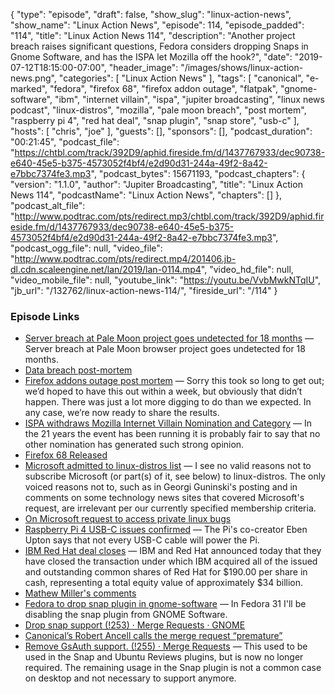 {
  "type": "episode",
  "draft": false,
  "show_slug": "linux-action-news",
  "show_name": "Linux Action News",
  "episode": 114,
  "episode_padded": "114",
  "title": "Linux Action News 114",
  "description": "Another project breach raises significant questions, Fedora considers dropping Snaps in Gnome Software, and has the ISPA let Mozilla off the hook?",
  "date": "2019-07-12T18:15:00-07:00",
  "header_image": "/images/shows/linux-action-news.png",
  "categories": [
    "Linux Action News"
  ],
  "tags": [
    "canonical",
    "e-marked",
    "fedora",
    "firefox 68",
    "firefox addon outage",
    "flatpak",
    "gnome-software",
    "ibm",
    "internet villain",
    "ispa",
    "jupiter broadcasting",
    "linux news podcast",
    "linux-distros",
    "mozilla",
    "pale moon breach",
    "post mortem",
    "raspberry pi 4",
    "red hat deal",
    "snap plugin",
    "snap store",
    "usb-c"
  ],
  "hosts": [
    "chris",
    "joe"
  ],
  "guests": [],
  "sponsors": [],
  "podcast_duration": "00:21:45",
  "podcast_file": "https://chtbl.com/track/392D9/aphid.fireside.fm/d/1437767933/dec90738-e640-45e5-b375-4573052f4bf4/e2d90d31-244a-49f2-8a42-e7bbc7374fe3.mp3",
  "podcast_bytes": 15671193,
  "podcast_chapters": {
    "version": "1.1.0",
    "author": "Jupiter Broadcasting",
    "title": "Linux Action News 114",
    "podcastName": "Linux Action News",
    "chapters": []
  },
  "podcast_alt_file": "http://www.podtrac.com/pts/redirect.mp3/chtbl.com/track/392D9/aphid.fireside.fm/d/1437767933/dec90738-e640-45e5-b375-4573052f4bf4/e2d90d31-244a-49f2-8a42-e7bbc7374fe3.mp3",
  "podcast_ogg_file": null,
  "video_file": "http://www.podtrac.com/pts/redirect.mp4/201406.jb-dl.cdn.scaleengine.net/lan/2019/lan-0114.mp4",
  "video_hd_file": null,
  "video_mobile_file": null,
  "youtube_link": "https://youtu.be/VvbMwkNTqIU",
  "jb_url": "/132762/linux-action-news-114/",
  "fireside_url": "/114"
}


### Episode Links

  * [Server breach at Pale Moon project goes undetected for 18 months](https://www.zdnet.com/article/pale-moon-says-hackers-added-malware-to-older-browser-versions/ "Server breach at Pale Moon project goes undetected for 18 months") — Server breach at Pale Moon browser project goes undetected for 18 months.
  * [Data breach post-mortem](https://forum.palemoon.org/viewtopic.php?f=17&t=22526 "Data breach post-mortem")
  * [Firefox addons outage post mortem](https://hacks.mozilla.org/2019/07/add-ons-outage-post-mortem-result/ "Firefox addons outage post mortem") — Sorry this took so long to get out; we’d hoped to have this out within a week, but obviously that didn’t happen. There was just a lot more digging to do than we expected. In any case, we’re now ready to share the results.
  * [ISPA withdraws Mozilla Internet Villain Nomination and Category](https://www.ispa.org.uk/ispa-withdraws-mozilla-internet-villain-nomination-and-category/ "ISPA withdraws Mozilla Internet Villain Nomination and Category") — In the 21 years the event has been running it is probably fair to say that no other nomination has generated such strong opinion.
  * [Firefox 68 Released](https://www.mozilla.org/en-US/firefox/68.0/releasenotes/ "Firefox 68 Released")
  * [Microsoft admitted to linux-distros list](https://www.openwall.com/lists/oss-security/2019/07/06/3 "Microsoft admitted to linux-distros list") — I see no valid reasons not to subscribe Microsoft (or part(s) of it, see below) to linux-distros. The only voiced reasons not to, such as in Georgi Guninski's posting and in comments on some technology news sites that covered Microsoft's request, are irrelevant per our currently specified membership criteria.
  * [On Microsoft request to access private linux bugs](https://j.ludost.net/blog/archives/2019/07/06/on_microsoft_request_to_access_private_linux_bugs/index.html "On Microsoft request to access private linux bugs")
  * [Raspberry Pi 4 USB-C issues confirmed](https://www.techrepublic.com/article/your-new-raspberry-pi-4-wont-power-on-usb-c-cable-problem-now-officially-confirmed/ "Raspberry Pi 4 USB-C issues confirmed") — The Pi's co-creator Eben Upton says that not every USB-C cable will power the Pi.
  * [IBM Red Hat deal closes](https://www.redhat.com/en/about/press-releases/ibm-closes-landmark-acquisition-red-hat-34-billion-defines-open-hybrid-cloud-future "IBM Red Hat deal closes") — IBM and Red Hat announced today that they have closed the transaction under which IBM acquired all of the issued and outstanding common shares of Red Hat for $190.00 per share in cash, representing a total equity value of approximately $34 billion.
  * [Mathew Miller's comments](https://lwn.net/Articles/793189/ "Mathew Miller's comments")
  * [Fedora to drop snap plugin in gnome-software](https://lists.fedoraproject.org/archives/list/devel@lists.fedoraproject.org/thread/O4CMUKPHMMJ5W7OPZN2E7BYTVZWCRQHU/ "Fedora to drop snap plugin in gnome-software") — In Fedora 31 I'll be disabling the snap plugin from GNOME Software.
  * [Drop snap support (!253) · Merge Requests · GNOME](https://gitlab.gnome.org/GNOME/gnome-software/merge_requests/253 "Drop snap support \(!253\) · Merge Requests · GNOME")
  * [Canonical’s Robert Ancell calls the merge request “premature”](https://gitlab.gnome.org/GNOME/gnome-software/merge_requests/253#note_550780 "Canonical’s Robert Ancell calls the merge request “premature”")
  * [Remove GsAuth support. (!255) · Merge Requests](https://gitlab.gnome.org/GNOME/gnome-software/merge_requests/255 "Remove GsAuth support. \(!255\) · Merge Requests") — This used to be used in the Snap and Ubuntu Reviews plugins, but is now no longer required. The remaining usage in the Snap plugin is not a common case on desktop and not necessary to support anymore.



